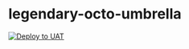 # legendary-octo-umbrella
[![Deploy to UAT](https://github.com/leepham360f/legendary-octo-umbrella/actions/workflows/deployment.yml/badge.svg?branch=dev)](https://github.com/leepham360f/legendary-octo-umbrella/actions/workflows/deployment.yml)
